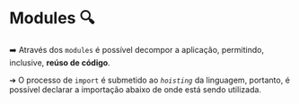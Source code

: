 # Modules 🔍
➡️ Através dos `modules` é possível decompor a aplicação, permitindo, inclusive, **reúso de código**. 

➔ O processo de `import` é submetido ao *`hoisting`* da linguagem, portanto, é possível declarar a importação abaixo de onde está sendo utilizada. 
